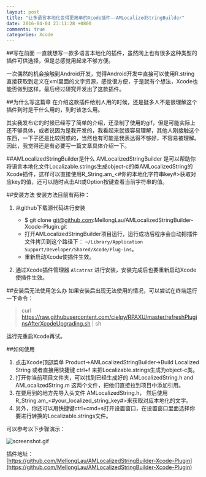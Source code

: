 ```yaml
---
layout: post
title: "让多语言本地化变得更简单的Xcode插件——AMLocalizedStringBuilder"
date: 2016-04-04 23:11:28 +0800
comments: true
categories: Xcode
---
```


##写在前面
一直就想写一款多语言本地化的插件，虽然网上也有很多这种类型的插件可供选择，但是总感觉用起来不够方便。

一次偶然的机会接触到Android开发，觉得Android开发中直接可以使用R.string直接获取到定义在xml里面的文字资源，感觉很方便，于是就有个想法，Xcode也能否做到这样，最后经过研究开发出了这款插件。

##为什么写这篇章
在介绍这款插件给别人用的时候，还是挺多人不是很理解这个插件到时是干什么用的，到时该怎么用。

其实我发布它的时候已经写了简单的介绍，还录制了使用的gif，但是可能实际上还不够具体，或者说因为是我开发的，我看起来就很容易理解，其他人刚接触这个东西，一下子还是比较困惑的，当然也有可能是我表达得不够好，不容易被理解。因此，我觉得还是有必要写一篇文章具体介绍一下。


##AMLocalizedStringBuilder是什么
AMLocalizedStringBuilder 是可以帮助你将语言本地化文件Localizable.strings生成object-c的类AMLocalizedString的Xcode插件，这样可以直接使用R_String.am_<#你的本地化字符串key#>获取对应key的值，还可以随时点击Alt或Option按键查看当前字符串的值。

##安装方法
安装方法目前有两种：

1. 从github下载源代码进行安装  
	* $ git clone git@github.com:MellongLau/AMLocalizedStringBuilder-Xcode-Plugin.git
   * 打开AMLocalizedStringBuilder项目运行，运行成功后程序会自动把插件文件拷贝到这个路径下： `~/Library/Application Support/Developer/Shared/Xcode/Plug-ins`。
	* 重新启动Xcode使插件生效。

2. 通过Xcode插件管理器 `Alcatraz` 进行安装，安装完成后也要重新启动Xcode使插件生效。


##安装后无法使用怎么办
如果安装后出现无法使用的情况，可以尝试在终端运行一下命令：
> curl https://raw.githubusercontent.com/cielpy/RPAXU/master/refreshPluginsAfterXcodeUpgrading.sh | sh

运行完重启Xcode再试。

##如何使用
1. 点击Xcode顶部菜单 Product->AMLocalizedStringBuilder->Build Localized String 或者直接用快捷键 ctrl+f 来把Localizable.strings生成为object-c类。
2. 打开你当前项目文件夹，可以找到已经生成好的 AMLocalizedString.h and AMLocalizedString.m 这两个文件，把他们直接拉到项目中添加引用。
3. 在要用到的地方先导入头文件 AMLocalizedString.h， 然后使用R_String.am_<#your_localized_string_key#>来获取对应本地化的文字。
4. 另外，你还可以用快捷键ctrl+cmd+s打开设置窗口，在设置窗口里面选择你要进行转换的Localizable.strings文件。

可以参考以下步骤演示：

![screenshot.gif](https://raw.github.com/MellongLau/AMLocalizedStringBuilder-Xcode-Plugin/master/Screenshots/screenshot.gif)


插件地址：  
[https://github.com/MellongLau/AMLocalizedStringBuilder-Xcode-Plugin](https://github.com/MellongLau/AMLocalizedStringBuilder-Xcode-Plugin)